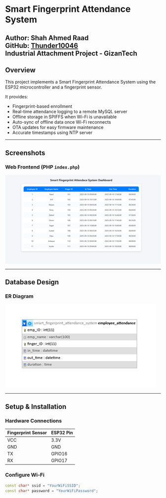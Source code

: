 # Smart Fingerprint Attendance System

**Author:** Shah Ahmed Raad  
**GitHub:** [Thunder10046](https://github.com/Thunder10046?tab=repositories)  
Industrial Attachment Project - GizanTech 
---

## Overview
This project implements a Smart Fingerprint Attendance System using the ESP32 microcontroller and a fingerprint sensor.  

It provides:

- Fingerprint-based enrollment  
- Real-time attendance logging to a remote MySQL server  
- Offline storage in SPIFFS when Wi-Fi is unavailable  
- Auto-sync of offline data once Wi-Fi reconnects  
- OTA updates for easy firmware maintenance  
- Accurate timestamps using NTP server  

---


## Screenshots 

### Web Frontend (PHP `index.php`)
![Frontend Screenshot](frontend_screenshot.png)



---

## Database Design

### ER Diagram
![Database ER Diagram](db_er_diagram.png)


---

## Setup & Installation

### Hardware Connections
| Fingerprint Sensor | ESP32 Pin |
|--------------------|-----------|
| VCC                | 3.3V      |
| GND                | GND       |
| TX                 | GPIO16    |
| RX                 | GPIO17    |

### Configure Wi-Fi
```cpp
const char* ssid = "YourWiFiSSID";
const char* password = "YourWiFiPassword";



